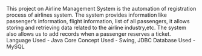 This project on Airline Management System is the automation of registration process of airlines system. The system provides information like passenger’s information, flight information, list of all passengers,
 it allows storing and retrieving data related to the airline industry,etc. The system also allows us to add records when a passenger reserves a ticket.
 Language Used -  Java Core 
Concept Used - Swing, JDBC
Database Used - MySQL


